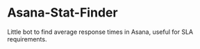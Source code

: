 # Asana-Stat-Finder
Little bot to find average response times in Asana, useful for SLA requirements.
